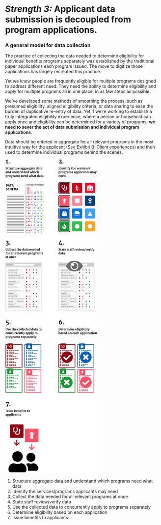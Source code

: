 # _Strength 3:_ Applicant data submission is decoupled from program applications.

### A general model for data collection

The practice of collecting the data needed to determine eligibility for individual benefits programs separately was established by the traditional paper applications each program issued. The move to digitize those applications has largely recreated this practice.

Yet we know people are frequently eligible for multiple programs designed to address different need. They need the ability to determine eligibility and apply for multiple programs all in one place, in as few steps as possible.

We've developed some methods of smoothing the process, such as presumed eligibility, aligned eligibility criteria, or data sharing to ease the burden of duplicative re-entry of data. Yet if we’re working to establish a truly intergrated eligibility experience, where a person or household can apply once and eligibility can be determined for a variety of programs, **we need to sever the act of data submission and individual program applications**.

Data should be entered in aggregate for all relevant programs in the most intuitive way for the applicant ([See Exhibit B: Client experiences](#exhibit-b-client-experiences)) and then used to determine individual programs behind the scenes.

![Illustration visualizing the 7 points below](/concept_assets/c_illustrations.png)

1. Structure aggregate data and understand which programs need what data
2. Identify the services/programs applicants may need
3. Collect the data needed for all relevant programs at once
4. State staff review/verify data
5. Use the collected data to concurrently apply to programs separately
6. Determine eligibility based on each application
7. Issue benefits to applicants
